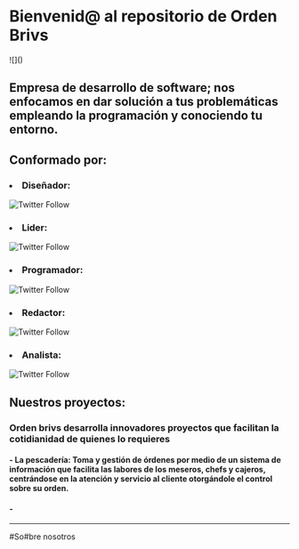 <h1 aling="center">Bienvenid@ al repositorio de Orden Brivs</h1>
![]()  
<h2 aling="center">Empresa de desarrollo de software; nos enfocamos en dar solución a tus problemáticas empleando la programación y conociendo tu entorno.</h2>

<div>
<h2>Conformado por: </h2>
<div> <h3><li>Diseñador:</h3> <img alt="Twitter Follow" src="https://img.shields.io/twitter/follow/Cristian%20Alvarez?color=orange&style=for-the-badge"> </li> </div> 
<div> <h3><li>Lider:</h3> <img alt="Twitter Follow" src="https://img.shields.io/twitter/follow/Brayan%20Carrillo?color=blue%20&style=for-the-badge"> </li> </div>
<div> <h3><li>Programador:</h3> <img alt="Twitter Follow" src="https://img.shields.io/twitter/follow/Natalia%20Soto?color=purple&style=for-the-badge"> </li> </div>
<div> <h3><li>Redactor:</h3> <img alt="Twitter Follow" src="https://img.shields.io/twitter/follow/Diego%20Mill%C3%A1n?color=red%20&style=for-the-badge"> </li> </div>
<div> <h3><li>Analista:</h3> <img alt="Twitter Follow" src="https://img.shields.io/twitter/follow/Paula%20Vargas?color=green&style=for-the-badge"> </li> </div>
</div>

## Nuestros proyectos:
### Orden brivs desarrolla innovadores proyectos que facilitan la cotidianidad de quienes lo requieres
#### - La pescadería: Toma y gestión de órdenes por medio de un sistema de información que facilita las labores de los meseros, chefs y cajeros, centrándose en la atención y servicio al cliente otorgándole el control sobre su orden.
#### -

---
 #So#bre nosotros  
